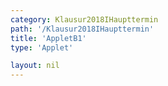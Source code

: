 ```yaml
---
category: Klausur2018IHaupttermin
path: '/Klausur2018IHaupttermin'
title: 'AppletB1'
type: 'Applet'

layout: nil
---
```

<link type="text/css" href="https://cdnjs.cloudflare.com/ajax/libs/jsxgraph/0.99.6/jsxgraph.css"><link rel="stylesheet" type="text/css" href="//cdnjs.cloudflare.com/ajax/libs/jsxgraph/0.99.7/jsxgraph.css" />
<div id="20181231" class="jxgbox" style="width:500px; height:500px">
<script type="text/javascript">
    (function() {
	
var board = JXG.JSXGraph.initBoard('20181231', {
                boundingbox: [-5, 10, 15, -10],
                axis: true
                
            });
		var f = x => -2*JXG.Math.log(x,0.5)-1.5;
var pf = board.create('functiongraph', [f], {strokeWidth:3, strokeColor:'black'});
board.create('text',[-2,-4,'f1(x)'])

var f2 = x => JXG.Math.log(x,0.5)-0.75;
var pf2 = board.create('functiongraph', [f2], {strokeWidth:3, strokeColor:'red', name:'f2(x)'});
board.create('text',[-2,5,'f2(x)'])

var A = board.create('glider', [2,2,pf], {name:'A', color:'orange'})

var B = board.create('point', [function(){return A.X()}, function(){return JXG.Math.log(A.X(),0.5)-0.75}])

var C = board.create('point', [function(){return A.X()+4}, function(){return A.Y()-1.5}], {name:'C'})

var AB = board.create('line', [A,B], {straightLast:false, straightFirst:false});
var AC = board.create('line', [A,C], {straightLast:false, straightFirst:false});
var CB = board.create('line', [C,B], {straightLast:false, straightFirst:false});

var MAC = board.create('midpoint', [A,C], {color:'gray', name:'M1'});
var MBC = board.create('midpoint', [B,C], {color:'gray', name:'M2'});
var MBA = board.create('midpoint', [B,A], {color:'gray', name:'M3'});

var M1 = board.create('line', [MAC,B], {straightLast:false, straightFirst:false, color:'gray'});
var M2 = board.create('line', [MBC,A], {straightLast:false, straightFirst:false, color:'gray'});
var M3 = board.create('line', [MBA,C], {straightLast:false, straightFirst:false, color:'gray'});

var S = board.create('intersection', [M1,M2], {name:'S', color:'green'})
board.create('text', [0,5,'M I 2018 HT B 1'], {fontsize: 18, fixed:true});
    
})()
  </script>
  </div>
